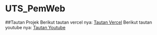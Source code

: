 # UTS_PemWeb

##Tautan Projek
Berikut tautan vercel nya: [Tautan Vercel](https://projek-uts-pemweb.vercel.app/)
Berikut tautan youtube nya: [Tautan Youtube](https://youtu.be/2e4pZhObFv0)

